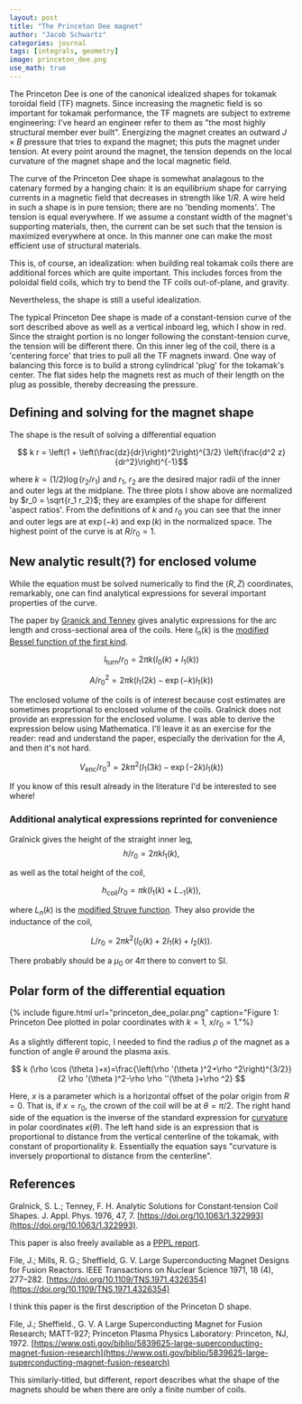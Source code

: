 ```yaml
---
layout: post
title: "The Princeton Dee magnet"
author: "Jacob Schwartz"
categories: journal
tags: [integrals, geometry]
image: princeton_dee.png
use_math: true
---
```


The Princeton Dee is one of the canonical idealized shapes for tokamak toroidal field (TF) magnets.
Since increasing the magnetic field is so important for tokamak performance, the TF magnets are subject to extreme engineering: I've heard an engineer refer to them as "the most highly structural member ever built".
Energizing the magnet creates an outward $J\times B$ pressure that tries to expand the magnet; this puts the magnet under tension.
At every point around the magnet, the tension depends on the local curvature of the magnet shape and the local magnetic field.

The curve of the Princeton Dee shape is somewhat analagous to the catenary formed by a hanging chain: it is an equilibrium shape for carrying currents in a magnetic field that decreases in strength like $1/R$. A wire held in such a shape is in pure tension; there are no 'bending moments'. The tension is equal everywhere. If we assume a constant width of the magnet's supporting materials, then, the current can be set such that the tension is maximized everywhere at once. In this manner one can make the most efficient use of structural materials.

This is, of course, an idealization: when building real tokamak coils there are additional forces which are quite important. This includes forces from the poloidal field coils, which try to bend the TF coils out-of-plane, and gravity.

Nevertheless, the shape is still a useful idealization.

The typical Princeton Dee shape is made of a constant-tension curve of the sort described above as well as a vertical inboard leg, which I show in red. Since the straight portion is no longer following the constant-tension curve, the tension will be different there. On this inner leg of the coil, there is a 'centering force' that tries to pull all the TF magnets inward. One way of balancing this force is to build a strong cylindrical 'plug' for the tokamak's center. The flat sides help the magnets rest as much of their length on the plug as possible, thereby decreasing the pressure.

Defining and solving for the magnet shape
-----------------------------------------
The shape is the result of solving a differential equation

$$ k r = \left(1 + \left(\frac{dz}{dr}\right)^2\right)^{3/2} \left(\frac{d^2 z}{dr^2}\right)^{-1}$$

where $k = (1/2)\log(r_2/r_1)$ and $r_1$, $r_2$ are the desired major radii of the inner and outer legs at the midplane.
The three plots I show above are normalized by $r_0 = \sqrt{r_1 r_2}$; they are examples of the shape for different 'aspect ratios'. From the definitions of $k$ and $r_0$ you can see that the inner and outer legs are at $\exp(-k)$ and $\exp(k)$ in the normalized space. The highest point of the curve is at $R/r_0 = 1$.

New analytic result(?) for enclosed volume
------------------------------------------
While the equation must be solved numerically to find the $(R, Z)$ coordinates, remarkably, one can find analytical expressions for several important properties of the curve.

The paper by [Granick and Tenney](https://www.osti.gov/biblio/4096514/) gives analytic expressions for the arc length and cross-sectional area of the coils. Here $I_n(k)$ is the [modified Bessel function of the first kind](https://mathworld.wolfram.com/ModifiedBesselFunctionoftheFirstKind.html).

$$ l_\mathrm{turn}/r_0 = 2 \pi k \left(I_0(k) + I_1(k)\right) $$

$$ A/r_0^2 = 2 \pi k \left(I_1(2k) - \exp(-k)I_1(k)\right) $$

The enclosed volume of the coils is of interest because cost estimates are sometimes proprtional to enclosed volume of the coils.
Gralnick does not provide an expression for the enclosed volume. I was able to derive the expression below using Mathematica. I'll leave it as an exercise for the reader: read and understand the paper, especially the derivation for the $A$, and then it's not hard.

$$ V_\mathrm{enc} / r_0^3 = 2 k \pi^2 \left(I_1(3k) - \exp(-2k)I_1(k)\right) $$

If you know of this result already in the literature I'd be interested to see where!

### Additional analytical expressions reprinted for convenience
Gralnick gives the height of the straight inner leg, $$h/r_0 = 2 \pi k I_1(k),$$

as well as the total height of the coil,

$$h_\mathrm{coil}/r_0 = \pi k \left(I_1(k) + L_{-1}(k)\right),$$

where $L_n(k)$ is the [modified Struve function](https://mathworld.wolfram.com/ModifiedStruveFunction.html). They also provide the inductance of the coil, 

$$L/r_0 = 2 \pi k^2 \left(I_0(k) + 2 I_1(k) + I_2(k)\right).$$ 

There probably should be a $\mu_0$ or $4 \pi$ there to convert to SI.

Polar form of the differential equation
---------------------------------------

{% include figure.html url="princeton_dee_polar.png" 
caption="Figure 1: Princeton Dee plotted in polar coordinates with $k=1$, $x/r_0 = 1$."%}

As a slightly different topic, I needed to find the radius $\rho$ of the magnet as a function of angle $\theta$ around the plasma axis.

$$ k (\rho  \cos (\theta )+x)=\frac{\left(\rho '(\theta )^2+\rho ^2\right)^{3/2}}{2 \rho
   '(\theta )^2-\rho  \rho ''(\theta )+\rho ^2}
$$

Here, $x$ is a parameter which is a horizontal offset of the polar origin from $R=0$. That is, if $x=r_0$, the crown of the coil will be at $\theta = \pi/2$.
The right hand side of the equation is the inverse of the standard expression for [curvature](https://en.wikipedia.org/wiki/Curvature) in polar coordinates $\kappa(\theta)$. The left hand side is an expression that is proportional to distance from the vertical centerline of the tokamak, with constant of proportionality $k$. Essentially the equation says "curvature is inversely proportional to distance from the centerline".

References
----------
Gralnick, S. L.; Tenney, F. H. Analytic Solutions for Constant‐tension Coil Shapes. J. Appl. Phys. 1976, 47, 7. [https://doi.org/10.1063/1.322993](https://doi.org/10.1063/1.322993).

This paper is also freely available as a [PPPL report](https://www.osti.gov/biblio/4096514/).


File, J.; Mills, R. G.; Sheffield, G. V. Large Superconducting Magnet Designs for Fusion Reactors. IEEE Transactions on Nuclear Science 1971, 18 (4), 277–282. [https://doi.org/10.1109/TNS.1971.4326354](https://doi.org/10.1109/TNS.1971.4326354)

I think this paper is the first description of the Princeton D shape.

File, J.; Sheffield., G. V. A Large Superconducting Magnet for Fusion Research; MATT-927; Princeton Plasma Physics Laboratory: Princeton, NJ, 1972. [https://www.osti.gov/biblio/5839625-large-superconducting-magnet-fusion-research](https://www.osti.gov/biblio/5839625-large-superconducting-magnet-fusion-research)

This similarly-titled, but different, report describes what the shape of the magnets should be when there are only a finite number of coils.
